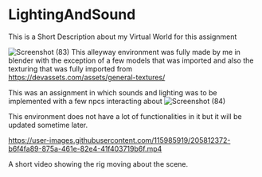 # LightingAndSound

This is a Short Description about my Virtual World for this assignment

![Screenshot (83)](https://user-images.githubusercontent.com/115985919/205811128-a20778dd-2bab-4168-abf3-86f7935cc731.png)
This alleyway environment was fully made by me in blender with the exception of a few models that was imported
and also the texturing that was fully imported from https://devassets.com/assets/general-textures/

This was an assignment in which sounds and lighting was to be implemented with a few npcs interacting about
![Screenshot (84)](https://user-images.githubusercontent.com/115985919/205811658-c29b6513-0d72-4b70-80fc-028bcd0d307a.png)

This environment does not have a lot of functionalities in it but it will be updated sometime later.



https://user-images.githubusercontent.com/115985919/205812372-b6f4fa89-875a-461e-82e4-41f403719b6f.mp4

A short video showing the rig moving about the scene.
